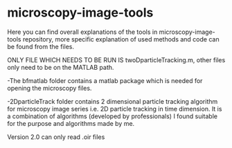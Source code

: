 # microscopy-image-tools

Here you can find overall explanations of the tools in microscopy-image-tools repository, more specific explanation of used methods and code can be found from the files.

ONLY FILE WHICH NEEDS TO BE RUN IS twoDparticleTracking.m, other files only need to be on the MATLAB path.

-The bfmatlab folder contains a matlab package which is needed for opening the microscopy files. 

-2DparticleTrack folder contains 2 dimensional particle tracking algorithm for microscopy image series i.e. 2D particle tracking in time dimension. 
It is a combination of algorithms (developed by professionals) I found suitable for the purpose and algorithms made by me.

Version 2.0 can only read .oir files